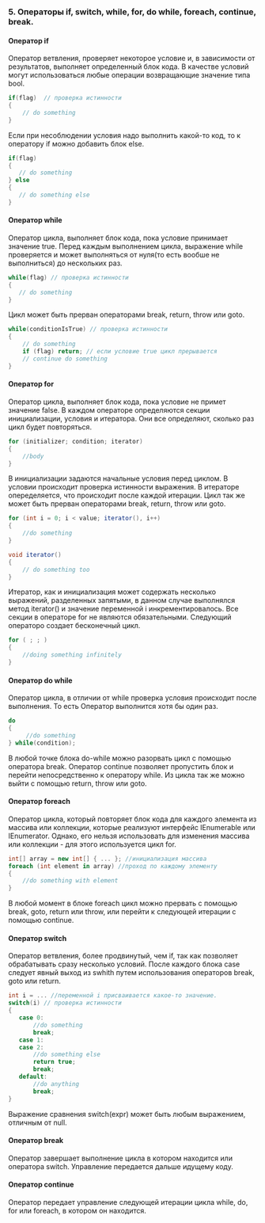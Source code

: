 ### 5. Операторы if, switch, while, for, do while, foreach, continue, break.

#### Оператор if
Оператор ветвления, проверяет некоторое условие и, в зависимости от результатов, выполняет определенный блок кода. В качестве условий могут использоваться любые операции возвращающие значение типа bool.
```csharp
if(flag)  // проверка истинности
{    
    // do something
}
```
Если при несоблюдении условия надо выполнить какой-то код, то к оператору if можно добавить блок else.
 ```csharp
if(flag) 
{ 
    // do something
} else 
{
    // do something else
}
```
#### Оператор while
Оператор цикла, выполняет блок кода, пока условие принимает значение true. Перед каждым выполнением цикла, выражение while проверяется и может выполняться от нуля(то есть вообше не выполниться) до нескольких раз.
 ```csharp
while(flag) // проверка истинности
{ 
    // do something
} 
```
Цикл может быть прерван операторами break, return, throw или goto. 
```csharp
while(сonditionIsTrue) // проверка истинности
{ 
    // do something
    if (flag) return; // если условие true цикл прерывается
    // continue do something
} 
```
#### Оператор for
Оператор цикла, выполняет блок кода, пока условие не примет значение false. В каждом операторе определяются секции инициализации, условия и итератора. Они все определяют, сколько раз цикл будет повторяться.
```csharp
for (initializer; condition; iterator) 
{
    //body
}
```
В инициализации задаются начальные условия перед циклом.
В условии происходит проверка истинности выражения.
В итераторе опеределяется, что происходит после каждой итерации.
Цикл так же может быть прерван операторами break, return, throw или goto. 
```csharp
for (int i = 0; i < value; iterator(), i++) 
{
    //do something
}

void iterator()
{
    // do something too
}
```
Итератор, как и инициализация может содержать несколько выражений, разделенных запятыми, в данном случае выполнялся метод iterator() и значение переменной i инкрементировалось.
Все секции в операторе for не являются обязательными. Следующий операторо создает бесконечный цикл.
```csharp
for ( ; ; ) 
{
    //doing something infinitely
}
```
#### Оператор do while
Оператор цикла, в отличии от while проверка условия происходит после выполнения. То есть Оператор выполнится хотя бы один раз. 
```csharp
do
{
     //do something
} while(condition);
```
В любой точке блока do-while можно разорвать цикл с помошью оператора break. Оператор continue позволяет пропустить блок и перейти непосредственно к оператору while. Из цикла так же можно выйти с помощью return, throw или goto. 

#### Оператор foreach
Оператор цикла, который повторяет блок кода для каждого элемента из массива или коллекции, которые реализуют интерфейс IEnumerable или IEnumerator. Однако, его нельзя использовать для изменения массива или коллекции - для этого используется цикл for.
```csharp
int[] array = new int[] { ... }; //инициализация массива
foreach (int element in array) //проход по каждому элементу
{
    //do something with element
}
```
В любой момент в блоке foreach цикл можно прервать с помощью break, goto, return или throw, или перейти к следующей итерации с помощью continue.

#### Оператор switch
Оператор ветвления, более продвинутый, чем if, так как позволяет обрабатывать сразу несколько условий. После каждого блока case следует явный выход из swhith путем использования операторов break, goto или return.
 ```csharp
int i = ... //переменной i присваивается какое-то значение. 
switch(i) // проверка истинности
{ 
    case 0:
        //do something
        break;
    case 1:
    case 2:
        //do something else
        return true;
        break;
    default:
        //do anything
        break;
}
```
Выражение сравнения switch(expr) может быть любым выражением, отличным от null.

#### Оператор break
Оператор завершает выполнение цикла в котором находится или оператора switch. Управление передается дальше идущему коду.

#### Оператор сontinue
Оператор передает управление следующей итерации цикла while, do, for или foreach, в котором он находится.
